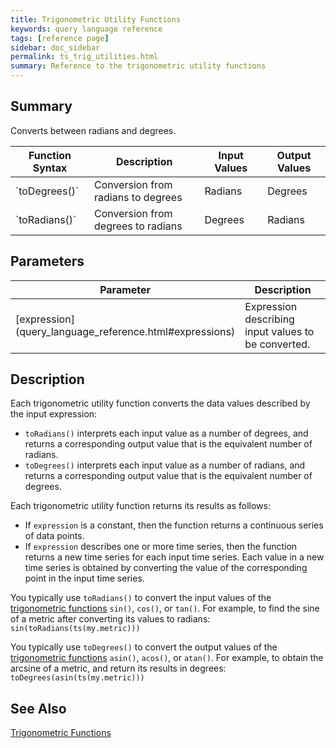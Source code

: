 ```yaml
---
title: Trigonometric Utility Functions
keywords: query language reference
tags: [reference page]
sidebar: doc_sidebar
permalink: ts_trig_utilities.html
summary: Reference to the trigonometric utility functions
---
```

## Summary

Converts between radians and degrees.

<table style="width: 100%;">
<colgroup>
<col width="25%" />
<col width="35%" />
<col width="20%" />
<col width="20%" />
</colgroup>
<tbody>
<thead>
<tr><th>Function Syntax</th><th>Description</th><th>Input Values</th><th>Output Values</th></tr>
</thead>
<tr>
<td markdown="span">`toDegrees(<expression>)`</td>
<td>Conversion from radians to degrees</td>
<td>Radians</td>
<td>Degrees</td>
</tr>

<tr>
<td markdown="span">`toRadians(<expression>)`</td>
<td>Conversion from degrees to radians</td>
<td>Degrees</td>
<td>Radians</td>
</tr>

</tbody>
</table>

## Parameters

<table style="width: 100%;">
<tbody>
<thead>
<tr><th width="30%">Parameter</th><th width="70%">Description</th></tr>
</thead>
<tr>
<td markdown="span"> [expression](query_language_reference.html#expressions)</td>
<td>Expression describing input values to be converted. </td></tr>
</tbody>
</table>

## Description

Each trigonometric utility function converts the data values described by the input expression:
* `toRadians()` interprets each input value as a number of degrees, and returns a corresponding output value that is the equivalent number of radians.
* `toDegrees()` interprets each input value as a number of radians, and returns a corresponding output value that is the equivalent number of degrees.

Each trigonometric utility function returns its results as follows:
* If `expression` is a constant, then the function returns a continuous series of data points.  
* If `expression` describes one or more time series, then the function returns a new time series for each input time series. 
Each value in a new time series is obtained by converting the value of the corresponding point in the input time series. 

You typically use `toRadians()` to convert the input values of the [trigonometric functions](ts_trig.html) `sin()`, `cos()`, or `tan()`. For example, to find the sine of a metric after converting its values to radians: `sin(toRadians(ts(my.metric)))`

You typically use `toDegrees()` to convert the output values of the [trigonometric functions](ts_trig.html) `asin()`, `acos()`, or `atan()`. For example, to obtain the arcsine of a metric, and return its results in degrees: `toDegrees(asin(ts(my.metric)))`

## See Also

[Trigonometric Functions](ts_trig.html)
